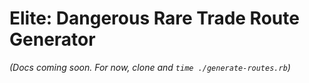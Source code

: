 # Elite: Dangerous Rare Trade Route Generator

_(Docs coming soon. For now, clone and `time ./generate-routes.rb`)_
